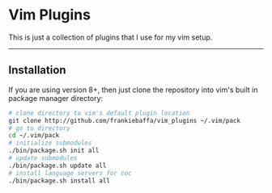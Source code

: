 # Vim Plugins

This is just a collection of plugins that I use for my vim setup.

_ _ _

## Installation

If you are using version 8+, then just clone the repository into vim's built in package manager directory:

```bash
# clone directory to vim's default plugin location
git clone http://github.com/frankiebaffa/vim_plugins ~/.vim/pack
# go to directory
cd ~/.vim/pack
# initialize submodules
./bin/package.sh init all
# update submodules
./bin/package.sh update all
# install language servers for coc
./bin/package.sh install all
```

